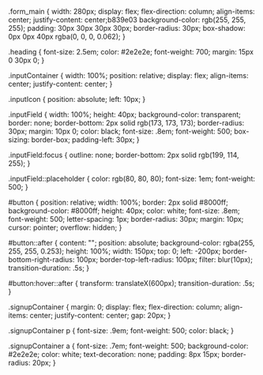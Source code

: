 .form_main {
  width: 280px;
  display: flex;
  flex-direction: column;
  align-items: center;
  justify-content: center;b839e03
  background-color: rgb(255, 255, 255);
  padding: 30px 30px 30px 30px;
  border-radius: 30px;
  box-shadow: 0px 0px 40px rgba(0, 0, 0, 0.062);
}

.heading {
  font-size: 2.5em;
  color: #2e2e2e;
  font-weight: 700;
  margin: 15px 0 30px 0;
}

.inputContainer {
  width: 100%;
  position: relative;
  display: flex;
  align-items: center;
  justify-content: center;
}

.inputIcon {
  position: absolute;
  left: 10px;
}

.inputField {
  width: 100%;
  height: 40px;
  background-color: transparent;
  border: none;
  border-bottom: 2px solid rgb(173, 173, 173);
  border-radius: 30px;
  margin: 10px 0;
  color: black;
  font-size: .8em;
  font-weight: 500;
  box-sizing: border-box;
  padding-left: 30px;
}

.inputField:focus {
  outline: none;
  border-bottom: 2px solid rgb(199, 114, 255);
}

.inputField::placeholder {
  color: rgb(80, 80, 80);
  font-size: 1em;
  font-weight: 500;
}

#button {
  position: relative;
  width: 100%;
  border: 2px solid #8000ff;
  background-color: #8000ff;
  height: 40px;
  color: white;
  font-size: .8em;
  font-weight: 500;
  letter-spacing: 1px;
  border-radius: 30px;
  margin: 10px;
  cursor: pointer;
  overflow: hidden;
}

#button::after {
  content: "";
  position: absolute;
  background-color: rgba(255, 255, 255, 0.253);
  height: 100%;
  width: 150px;
  top: 0;
  left: -200px;
  border-bottom-right-radius: 100px;
  border-top-left-radius: 100px;
  filter: blur(10px);
  transition-duration: .5s;
}

#button:hover::after {
  transform: translateX(600px);
  transition-duration: .5s;
}

.signupContainer {
  margin: 0;
  display: flex;
  flex-direction: column;
  align-items: center;
  justify-content: center;
  gap: 20px;
}

.signupContainer p {
  font-size: .9em;
  font-weight: 500;
  color: black;
}

.signupContainer a {
  font-size: .7em;
  font-weight: 500;
  background-color: #2e2e2e;
  color: white;
  text-decoration: none;
  padding: 8px 15px;
  border-radius: 20px;
}